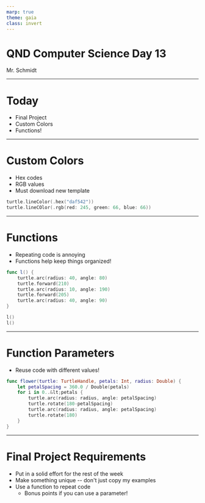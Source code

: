 ```yaml
---
marp: true
theme: gaia
class: invert
---
```


# QND Computer Science Day 13
Mr. Schmidt

--- 

# Today

- Final Project
- Custom Colors
- Functions!

---

# Custom Colors

- Hex codes
- RGB values
- Must download new template

```swift
turtle.lineColor(.hex("daf542"))
turtle.lineCOlor(.rgb(red: 245, green: 66, blue: 66))
```

---
# Functions

- Repeating code is annoying
- Functions help keep things organized!

```swift
func l() {
    turtle.arc(radius: 40, angle: 80)
    turtle.forward(210)
    turtle.arc(radius: 10, angle: 190)
    turtle.forward(205)
    turtle.arc(radius: 40, angle: 90)
}

l()
l()
```

---

# Function Parameters

- Reuse code with different values!

```swift
func flower(turtle: TurtleHandle, petals: Int, radius: Double) {
    let petalSpacing = 360.0 / Double(petals)
    for i in 0..&lt;petals {
        turtle.arc(radius: radius, angle: petalSpacing)
        turtle.rotate(180-petalSpacing)
        turtle.arc(radius: radius, angle: petalSpacing)
        turtle.rotate(180)
    }
}
```

---

# Final Project Requirements

- Put in a solid effort for the rest of the week
- Make something unique -- don't just copy my examples
- Use a function to repeat code
    - Bonus points if you can use a parameter!


